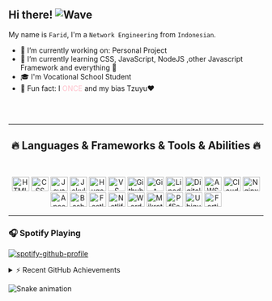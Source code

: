 ## Hi there! ![Wave]

My name is `Farid`, I'm a `Network Engineering` from `Indonesian`.

- 🔭 I’m currently working on: Personal Project
- 🌱 I’m currently learning CSS, JavaScript, NodeJS ,other Javascript Framework and everything 🤣
- 🎓 I'm Vocational School Student
- 👾 Fun fact: I <span style="color:pink">ONCE</span> and my bias Tzuyu❤️

<br>
<br>
<hr>
<h2 align="center">🔥 Languages & Frameworks & Tools & Abilities 🔥</h2>
<br>
<p align="center">
  <img title="HTML" height="28" width="34px" src="https://www.svgrepo.com/show/349402/html5.svg">
  <img title="CSS" height="28" width="34px" src="https://www.svgrepo.com/show/349330/css3.svg">
  <img title="Javascript" height="28" width="34px" src="https://www.svgrepo.com/show/303206/javascript-logo.svg">
  <img title="Jekyll" height="28" width="34px" src="https://www.svgrepo.com/show/353927/jekyll.svg">
  <img title="Hugo" height="28" width="34px" src="https://www.svgrepo.com/show/353888/hugo.svg">
  <img title="VS Code" height="28" width="34px" src="https://www.svgrepo.com/show/303535/visual-studio-code-logo.svg">
  <img title="Github" height="28" width="34px" src="https://www.svgrepo.com/show/217753/github.svg">
  <img title="Git" height="28" width="34px" src="https://www.svgrepo.com/show/353782/git-icon.svg">
  <img title="Linode" height="28" width="34px" src="https://www.svgrepo.com/show/354002/linode.svg">
  <img title="Digital Ocean" height="28" width="34px" src="https://www.svgrepo.com/show/353649/digital-ocean.svg">
  <img title="AWS EC2" height="28" width="34px" src="https://www.svgrepo.com/show/353449/aws-ec2.svg">
  <img title="Cloudflare" height="28" width="34px" src="https://www.svgrepo.com/show/353564/cloudflare.svg">
  <img title="Nginx" height="28" width="34px" src="https://www.svgrepo.com/show/354115/nginx.svg">
  <img title="Apache" height="28" width="34px" src="https://www.svgrepo.com/show/353400/apache.svg">
  <img title="Bash" height="28" width="34px" src="https://www.svgrepo.com/show/353478/bash-icon.svg">
  <img title="Fastly" height="28" width="34px" src="https://www.svgrepo.com/show/353730/fastly.svg">
  <img title="Netlify" height="28" width="34px" src="https://www.svgrepo.com/show/354110/netlify.svg">
  <img title="Wordpress" height="28" width="34px" src="https://www.svgrepo.com/show/217790/wordpress.svg">
  <img title="Mikrotik" height="28" width="34px" src="https://upload.wikimedia.org/wikipedia/commons/3/37/MikroTik_logo.svg">
  <img title="PfSense" height="28" width="34px" src="https://upload.wikimedia.org/wikipedia/commons/2/2a/PfSense_logo.svg">
  <img title="Ubiquiti" height="28" width="34px" src="https://www.svgrepo.com/show/349542/ubiquiti.svg">
  <img title="Fortinet" height="28" width="34px" src="https://upload.wikimedia.org/wikipedia/commons/6/62/Fortinet_logo.svg">
  <!-- <img title="" height="28" width="34px" src=""> -->
</p>
<hr>

### 🎧 Spotify Playing

[![spotify-github-profile]](https://spotify-github-profile.vercel.app/api/view?uid=twhldi22qw4olbchk87zwy42b&redirect=true)

<details>
  <summary>⚡ Recent GitHub Achievements</summary>

![Metrics-achievements]

</details>

![Snake animation]

<!-- Variable -->

[wave]: https://cdn.statically.io/img/i.imgur.com/w=20/mbOk4Sm.gif
[metrics-achievements]: https://metrics.lecoq.io/yuimatcha?template=classic&base.header=0&base.activity=0&base.community=0&base.repositories=0&base.metadata=0&achievements=1&achievements.threshold=C&achievements.secrets=true&achievements.display=detailed&achievements.limit=0&config.timezone=Asia%2FJakarta
[snake animation]: https://raw.githubusercontent.com/yuimatcha/yuimatcha/output/github-contribution-grid-snake.svg
[spotify-github-profile]: https://spotify-github-profile.vercel.app/api/view?uid=twhldi22qw4olbchk87zwy42b&cover_image=true&theme=novatorem
